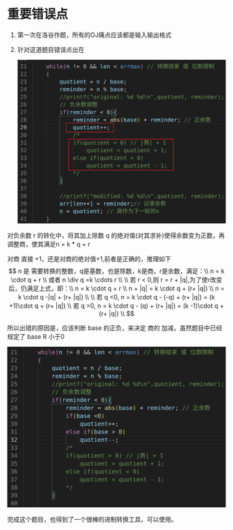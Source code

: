 # 重要错误点

1. 第一次在洛谷作题，所有的OJ痛点应该都是输入输出格式

2. 针对这道题目错误点出在

   ![image-20220627170525093](pic/debug_log/image-20220627170525093.png)

对负余数 r 的转化中，将其加上除数 q 的绝对值(对其求补)使得余数变为正数，再调整商，使其满足n = k * q + r

对商 直接 +1，还是对商的绝对值+1,前者是正确的，推理如下
$$
n 是 需要转换的整数，q是基数，也是除数，k是商，r是余数，满足：\\ n = k \cdot q + r \\
或者 n \div q =k \cdots r \\ \\
若 r < 0,则 r = r + |q|,为了使r改变后，仍满足上式，即：\\
n = k \cdot q + r \\
n + |q| = k \cdot q + (r+ |q|) \\
n = k \cdot q -|q| + (r+ |q|) \\ \\
若 q <0, n  = k \cdot q - (-q) + (r+ |q|) = (k +1)\cdot q + (r+ |q|)  \\ 
若 q >0, n  = k \cdot q - (q) + (r+ |q|) = (k -1)\cdot q + (r+ |q|) \\
$$



所以出错的原因是，应该判断 base 的正负，来决定 商的 加减，虽然题目中已经规定了 base  R 小于0

![image-20220627172858175](pic/debug_log/image-20220627172858175.png)



完成这个题目，也得到了一个很棒的进制转换工具，可以使用。
